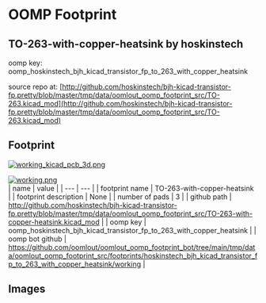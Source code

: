 # OOMP Footprint  
## TO-263-with-copper-heatsink  by hoskinstech  
  
oomp key: oomp_hoskinstech_bjh_kicad_transistor_fp_to_263_with_copper_heatsink  
  
source repo at: [http://github.com/hoskinstech/bjh-kicad-transistor-fp.pretty/blob/master/tmp/data/oomlout_oomp_footprint_src/TO-263.kicad_mod](http://github.com/hoskinstech/bjh-kicad-transistor-fp.pretty/blob/master/tmp/data/oomlout_oomp_footprint_src/TO-263.kicad_mod)  
## Footprint  
  
[![working_kicad_pcb_3d.png](working_kicad_pcb_3d_600.png)](working_kicad_pcb_3d.png)  
  
[![working.png](working_600.png)](working.png)  
| name | value | 
| --- | --- | 
| footprint name | TO-263-with-copper-heatsink | 
| footprint description | None | 
| number of pads | 3 | 
| github path | http://github.com/hoskinstech/bjh-kicad-transistor-fp.pretty/blob/master/tmp/data/oomlout_oomp_footprint_src/TO-263-with-copper-heatsink.kicad_mod | 
| oomp key | oomp_hoskinstech_bjh_kicad_transistor_fp_to_263_with_copper_heatsink | 
| oomp bot github | https://github.com/oomlout/oomlout_oomp_footprint_bot/tree/main/tmp/data/oomlout_oomp_footprint_src/footprints/hoskinstech_bjh_kicad_transistor_fp_to_263_with_copper_heatsink/working | 
## Images  
